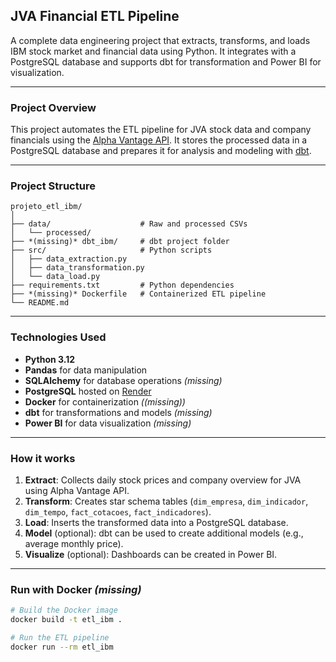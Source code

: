 ##  JVA Financial ETL Pipeline

A complete data engineering project that extracts, transforms, and loads IBM stock market and financial data using Python. It integrates with a PostgreSQL database and supports dbt for transformation and Power BI for visualization.

---

###  Project Overview

This project automates the ETL pipeline for JVA stock data and company financials using the [Alpha Vantage API](https://www.alphavantage.co/). It stores the processed data in a PostgreSQL database and prepares it for analysis and modeling with [dbt](https://www.getdbt.com/).

---

### Project Structure

```
projeto_etl_ibm/
│
├── data/                    # Raw and processed CSVs
│   └── processed/
├── *(missing)* dbt_ibm/     # dbt project folder
├── src/                     # Python scripts
│   ├── data_extraction.py
│   ├── data_transformation.py
│   └── data_load.py
├── requirements.txt         # Python dependencies
├── *(missing)* Dockerfile   # Containerized ETL pipeline
└── README.md
```

---

### Technologies Used

- **Python 3.12**
- **Pandas** for data manipulation
- **SQLAlchemy** for database operations *(missing)*
- **PostgreSQL** hosted on [Render](https://render.com/)
- **Docker** for containerization *((missing))*
- **dbt** for transformations and models *(missing)*
- **Power BI** for data visualization *(missing)*

---

###  How it works

1. **Extract**: Collects daily stock prices and company overview for JVA using Alpha Vantage API.
2. **Transform**: Creates star schema tables (`dim_empresa`, `dim_indicador`, `dim_tempo`, `fact_cotacoes`, `fact_indicadores`).
3. **Load**: Inserts the transformed data into a PostgreSQL database.
4. **Model** (optional): dbt can be used to create additional models (e.g., average monthly price).
5. **Visualize** (optional): Dashboards can be created in Power BI.

---

###  Run with Docker *(missing)*

```bash
# Build the Docker image
docker build -t etl_ibm .

# Run the ETL pipeline
docker run --rm etl_ibm
```
